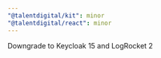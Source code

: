 ```yaml
---
"@talentdigital/kit": minor
"@talentdigital/react": minor
---
```


Downgrade to Keycloak 15 and LogRocket 2
